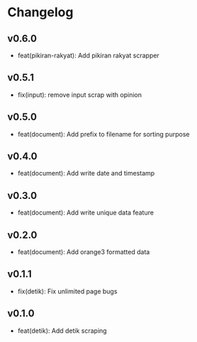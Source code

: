# Changelog

## v0.6.0
- feat(pikiran-rakyat): Add pikiran rakyat scrapper

## v0.5.1
- fix(input): remove input scrap with opinion

## v0.5.0
- feat(document): Add prefix to filename for sorting purpose

## v0.4.0
- feat(document): Add write date and timestamp

## v0.3.0
- feat(document): Add write unique data feature

## v0.2.0
- feat(document): Add orange3 formatted data

## v0.1.1
- fix(detik): Fix unlimited page bugs

## v0.1.0
- feat(detik): Add detik scraping